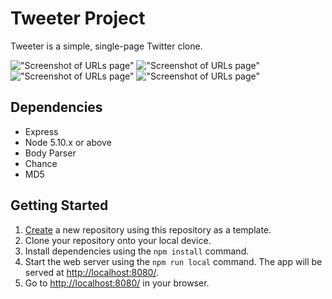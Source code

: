 # Tweeter Project

Tweeter is a simple, single-page Twitter clone.

!["Screenshot of URLs page"]("https://github.com/Abdulrahman48811/tweeter/blob/master/public/images/docs/LARGER%20SCREEN.png")
!["Screenshot of URLs page"]("https://github.com/Abdulrahman48811/tweeter/blob/master/public/images/docs/HOME%20PAGE~SMALLER%20SCREEN.png")
!["Screenshot of URLs page"]("https://github.com/Abdulrahman48811/tweeter/blob/master/public/images/docs/%22LIKE%22%20A%20TWEET.png")
!["Screenshot of URLs page"]("https://github.com/Abdulrahman48811/tweeter/blob/master/public/images/docs/TOO%20MANY%20WORDS.png")


## Dependencies

- Express
- Node 5.10.x or above
- Body Parser
- Chance
- MD5

## Getting Started

1. [Create](https://docs.github.com/en/repositories/creating-and-managing-repositories/creating-a-repository-from-a-template) a new repository using this repository as a template.
2. Clone your repository onto your local device.
3. Install dependencies using the `npm install` command.
3. Start the web server using the `npm run local` command. The app will be served at <http://localhost:8080/>.
4. Go to <http://localhost:8080/> in your browser.
